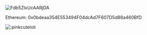 ![Fdb5ZlxUcAARjDA](https://github.com/pinkcuteloli/pinkcuteloli/assets/163749636/b7c41118-9b38-4a78-8d8c-3ba0e304f58e)

Ethereum: 0x0bdeaa354E553494F04dcAd7F607D5d88a460BfD

![:pinkcuteloli](https://count.getloli.com/get/@:pinkcuteloli)
